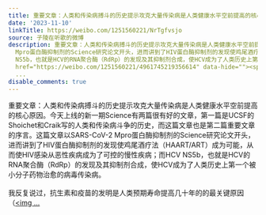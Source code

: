 ```yaml
---
title: 重要文章：人类和传染病搏斗的历史提示攻克大量传染病是人类健康水平空前提高的核心原因。今天上线的新一期Science有两篇很有好的文章，第一篇是UCSF的Shoichet...
date: '2023-11-10'
linkTitle: https://weibo.com/1251560221/NrTgfvsjo
source: 子陵在听歌的微博
description: 重要文章：人类和传染病搏斗的历史提示攻克大量传染病是人类健康水平空前提高的核心原因。今天上线的新一期Science有两篇很有好的文章，第一篇是UCSF的Shoichet和Craik写的人类和传染病斗争的历史，而这篇文章也是第二篇重要文章的序言。这篇文章以SARS-CoV-2
  Mpro蛋白酶抑制剂的Science研究论文开头，进而讲到了HIV蛋白酶抑制剂的发现使鸡尾酒疗法（HAART/ART）成为可能，从而使HIV感染从恶性疾病成为了可控的慢性疾病；而HCV
  NS5b，也就是HCV的RNA聚合酶（RdRp）的发现及其抑制剂合成，使HCV成为了人类历史上第一个被小分子药物治愈的病毒传染病。<br><br>我反复说过，抗生素和疫苗的发明是人类预期寿命提高几十年的的最关键原因（<a
  href="https://weibo.com/1251560221/4961745219356614" data-hide=""><span class="url-icon"><img
  ...
disable_comments: true
---
```

重要文章：人类和传染病搏斗的历史提示攻克大量传染病是人类健康水平空前提高的核心原因。今天上线的新一期Science有两篇很有好的文章，第一篇是UCSF的Shoichet和Craik写的人类和传染病斗争的历史，而这篇文章也是第二篇重要文章的序言。这篇文章以SARS-CoV-2 Mpro蛋白酶抑制剂的Science研究论文开头，进而讲到了HIV蛋白酶抑制剂的发现使鸡尾酒疗法（HAART/ART）成为可能，从而使HIV感染从恶性疾病成为了可控的慢性疾病；而HCV NS5b，也就是HCV的RNA聚合酶（RdRp）的发现及其抑制剂合成，使HCV成为了人类历史上第一个被小分子药物治愈的病毒传染病。<br><br>我反复说过，抗生素和疫苗的发明是人类预期寿命提高几十年的的最关键原因（<a href="https://weibo.com/1251560221/4961745219356614" data-hide=""><span class="url-icon"><img ...